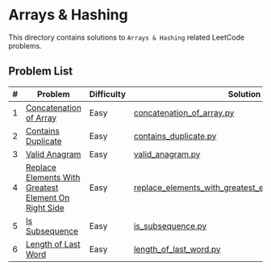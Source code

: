 # Arrays & Hashing

This directory contains solutions to `Arrays & Hashing` related LeetCode problems.

## Problem List

| # | Problem | Difficulty | Solution |
|---|---------|------------|----------|
| 1 | [Concatenation of Array](https://leetcode.com/problems/concatenation-of-array/) | Easy | [concatenation_of_array.py](./easy/concatenation_of_array.py) |
| 2 | [Contains Duplicate](https://leetcode.com/problems/contains-duplicate/) | Easy | [contains_duplicate.py](./easy/contains_duplicate.py) |
| 3 | [Valid Anagram](https://leetcode.com/problems/valid-anagram/) | Easy | [valid_anagram.py](./easy/valid_anagram.py) |
| 4 | [Replace Elements With Greatest Element On Right Side](https://leetcode.com/problems/replace-elements-with-greatest-element-on-right-side/) | Easy | [replace_elements_with_greatest_element_on_right_side.py](./easy/replace_elements_with_greatest_element_on_right_side.py) |
| 5 | [Is Subsequence](https://leetcode.com/problems/is-subsequence/) | Easy | [is_subsequence.py](./easy/is_subsequence.py) |
| 6 | [Length of Last Word](https://leetcode.com/problems/length-of-last-word/) | Easy | [length_of_last_word.py](./easy/length_of_last_word.py) |